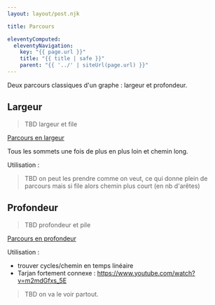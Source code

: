 ```yaml
---
layout: layout/post.njk

title: Parcours

eleventyComputed:
  eleventyNavigation:
    key: "{{ page.url }}"
    title: "{{ title | safe }}"
    parent: "{{ '../' | siteUrl(page.url) }}"
---
```


Deux parcours classiques d'un graphe : largeur et profondeur.

## Largeur

> TBD largeur et file

[Parcours en largeur](https://fr.wikipedia.org/wiki/Algorithme_de_parcours_en_largeur)

Tous les sommets une fois de plus en plus loin et chemin long.

Utilisation :

> TBD on peut les prendre comme on veut, ce qui donne plein de parcours mais si file alors chemin plus court (en nb d'arêtes)

## Profondeur

> TBD profondeur et pile

[Parcours en profondeur](https://fr.wikipedia.org/wiki/Algorithme_de_parcours_en_profondeur)

Utilisation :

- trouver cycles/chemin en temps linéaire
- Tarjan fortement connexe : <https://www.youtube.com/watch?v=m2mdGfxs_5E>

> TBD on va le voir partout.
